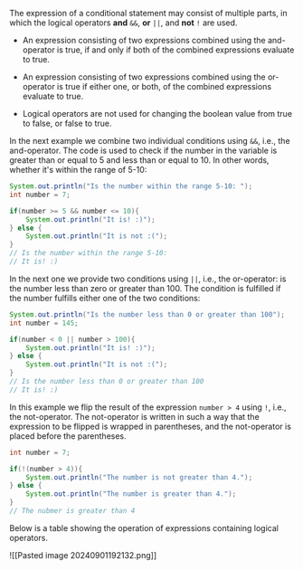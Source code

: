 The expression of a conditional statement may consist of multiple parts, in which the logical operators **and** `&&`, **or** `||`, and **not** `!` are used.

- An expression consisting of two expressions combined using the and-operator is true, if and only if both of the combined expressions evaluate to true.

- An expression consisting of two expressions combined using the or-operator is true if either one, or both, of the combined expressions evaluate to true.

- Logical operators are not used for changing the boolean value from true to false, or false to true.

In the next example we combine two individual conditions using `&&`, i.e., the and-operator. The code is used to check if the number in the variable is greater than or equal to 5 and less than or equal to 10. In other words, whether it's within the range of 5-10:

```Java
System.out.println("Is the number within the range 5-10: ");
int number = 7;

if(number >= 5 && number <= 10){
	System.out.println("It is! :)");
} else {
	System.out.println("It is not :(");
}
// Is the number within the range 5-10:
// It is! :)
```

In the next one we provide two conditions using `||`, i.e., the or-operator: is the number less than zero or greater than 100. The condition is fulfilled if the number fulfills either one of the two conditions:

```Java
System.out.println("Is the number less than 0 or greater than 100");
int number = 145;

if(number < 0 || number > 100){
	System.out.println("It is! :)");
} else {
	System.out.println("It is not :(");
}
// Is the number less than 0 or greater than 100
// It is! :)
```

In this example we flip the result of the expression `number > 4` using `!`, i.e., the not-operator. The not-operator is written in such a way that the expression to be flipped is wrapped in parentheses, and the not-operator is placed before the parentheses.

```Java
int number = 7;

if(!(number > 4)){
	System.out.println("The number is not greater than 4.");
} else {
	System.out.println("The number is greater than 4.");
}
// The nubmer is greater than 4
```

Below is a table showing the operation of expressions containing logical operators.

![[Pasted image 20240901192132.png]]
